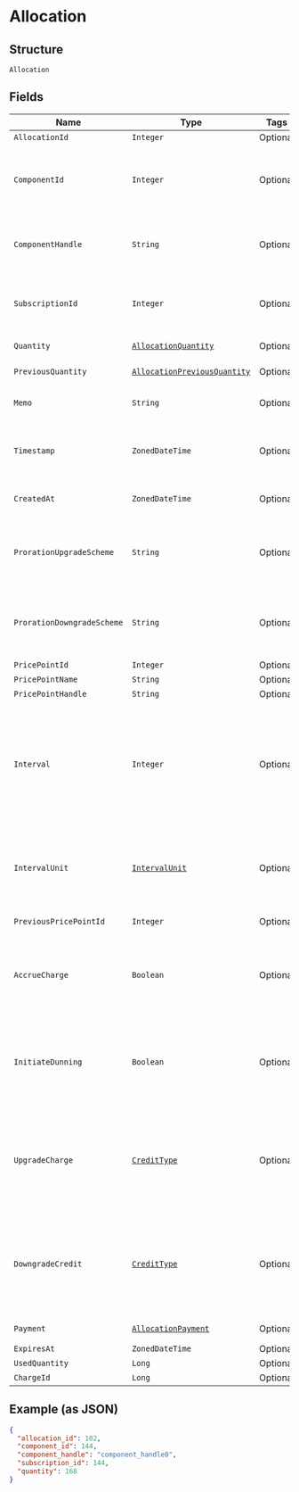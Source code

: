 
# Allocation

## Structure

`Allocation`

## Fields

| Name | Type | Tags | Description | Getter | Setter |
|  --- | --- | --- | --- | --- | --- |
| `AllocationId` | `Integer` | Optional | The allocation unique id | Integer getAllocationId() | setAllocationId(Integer allocationId) |
| `ComponentId` | `Integer` | Optional | The integer component ID for the allocation. This references a component that you have created in your Product setup | Integer getComponentId() | setComponentId(Integer componentId) |
| `ComponentHandle` | `String` | Optional | The handle of the component. This references a component that you have created in your Product setup | String getComponentHandle() | setComponentHandle(String componentHandle) |
| `SubscriptionId` | `Integer` | Optional | The integer subscription ID for the allocation. This references a unique subscription in your Site | Integer getSubscriptionId() | setSubscriptionId(Integer subscriptionId) |
| `Quantity` | [`AllocationQuantity`](../../doc/models/containers/allocation-quantity.md) | Optional | This is a container for one-of cases. | AllocationQuantity getQuantity() | setQuantity(AllocationQuantity quantity) |
| `PreviousQuantity` | [`AllocationPreviousQuantity`](../../doc/models/containers/allocation-previous-quantity.md) | Optional | This is a container for one-of cases. | AllocationPreviousQuantity getPreviousQuantity() | setPreviousQuantity(AllocationPreviousQuantity previousQuantity) |
| `Memo` | `String` | Optional | The memo passed when the allocation was created | String getMemo() | setMemo(String memo) |
| `Timestamp` | `ZonedDateTime` | Optional | The time that the allocation was recorded, in format and UTC timezone, i.e. 2012-11-20T22:00:37Z | ZonedDateTime getTimestamp() | setTimestamp(ZonedDateTime timestamp) |
| `CreatedAt` | `ZonedDateTime` | Optional | Timestamp indicating when this allocation was created | ZonedDateTime getCreatedAt() | setCreatedAt(ZonedDateTime createdAt) |
| `ProrationUpgradeScheme` | `String` | Optional | The scheme used if the proration was an upgrade. This is only present when the allocation was created mid-period. | String getProrationUpgradeScheme() | setProrationUpgradeScheme(String prorationUpgradeScheme) |
| `ProrationDowngradeScheme` | `String` | Optional | The scheme used if the proration was a downgrade. This is only present when the allocation was created mid-period. | String getProrationDowngradeScheme() | setProrationDowngradeScheme(String prorationDowngradeScheme) |
| `PricePointId` | `Integer` | Optional | - | Integer getPricePointId() | setPricePointId(Integer pricePointId) |
| `PricePointName` | `String` | Optional | - | String getPricePointName() | setPricePointName(String pricePointName) |
| `PricePointHandle` | `String` | Optional | - | String getPricePointHandle() | setPricePointHandle(String pricePointHandle) |
| `Interval` | `Integer` | Optional | The numerical interval. i.e. an interval of ‘30’ coupled with an interval_unit of day would mean this component price point would renew every 30 days. This property is only available for sites with Multifrequency enabled. | Integer getInterval() | setInterval(Integer interval) |
| `IntervalUnit` | [`IntervalUnit`](../../doc/models/interval-unit.md) | Optional | A string representing the interval unit for this component price point, either month or day. This property is only available for sites with Multifrequency enabled. | IntervalUnit getIntervalUnit() | setIntervalUnit(IntervalUnit intervalUnit) |
| `PreviousPricePointId` | `Integer` | Optional | - | Integer getPreviousPricePointId() | setPreviousPricePointId(Integer previousPricePointId) |
| `AccrueCharge` | `Boolean` | Optional | If the change in cost is an upgrade, this determines if the charge should accrue to the next renewal or if capture should be attempted immediately. | Boolean getAccrueCharge() | setAccrueCharge(Boolean accrueCharge) |
| `InitiateDunning` | `Boolean` | Optional | If true, if the immediate component payment fails, initiate dunning for the subscription.<br>Otherwise, leave the charges on the subscription to pay for at renewal. | Boolean getInitiateDunning() | setInitiateDunning(Boolean initiateDunning) |
| `UpgradeCharge` | [`CreditType`](../../doc/models/credit-type.md) | Optional | The type of credit to be created when upgrading/downgrading. Defaults to the component and then site setting if one is not provided.<br>Available values: `full`, `prorated`, `none`. | CreditType getUpgradeCharge() | setUpgradeCharge(CreditType upgradeCharge) |
| `DowngradeCredit` | [`CreditType`](../../doc/models/credit-type.md) | Optional | The type of credit to be created when upgrading/downgrading. Defaults to the component and then site setting if one is not provided.<br>Available values: `full`, `prorated`, `none`. | CreditType getDowngradeCredit() | setDowngradeCredit(CreditType downgradeCredit) |
| `Payment` | [`AllocationPayment`](../../doc/models/containers/allocation-payment.md) | Optional | This is a container for one-of cases. | AllocationPayment getPayment() | setPayment(AllocationPayment payment) |
| `ExpiresAt` | `ZonedDateTime` | Optional | - | ZonedDateTime getExpiresAt() | setExpiresAt(ZonedDateTime expiresAt) |
| `UsedQuantity` | `Long` | Optional | - | Long getUsedQuantity() | setUsedQuantity(Long usedQuantity) |
| `ChargeId` | `Long` | Optional | - | Long getChargeId() | setChargeId(Long chargeId) |

## Example (as JSON)

```json
{
  "allocation_id": 102,
  "component_id": 144,
  "component_handle": "component_handle0",
  "subscription_id": 144,
  "quantity": 168
}
```

